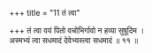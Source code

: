 +++
title = "11 तं त्वा"

+++
तं त्वा वयं पितो वचोभिर्गावो न हव्या सुषूदिम ।  
अस्मभ्यं त्वा सधमादं देवेभ्यस्त्वा सधमादं ॥ ११ ॥